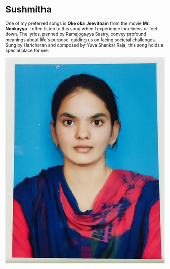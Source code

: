 # Sushmitha
One of my preferred songs is __Oke oka Jeevitham__ from the movie __Mr. Nookayya__ .I often listen to this song when I experience loneliness or feel down. The lyrics, penned by Ramajogayya Sastry, convey profound meanings about life's purpose, guiding us on facing societal challenges. Sung by Haricharan and composed by Yuva Shankar Raja, this song holds a special place for me.

![Sushmitha](Sushmitha.jpeg)
